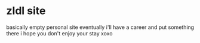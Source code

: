 # zldl site
basically empty personal site
eventually i'll have a career and put something there
i hope you don't enjoy your stay xoxo
